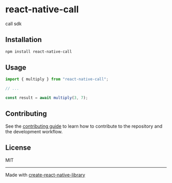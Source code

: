 # react-native-call
call sdk
## Installation

```sh
npm install react-native-call
```

## Usage

```js
import { multiply } from "react-native-call";

// ...

const result = await multiply(3, 7);
```

## Contributing

See the [contributing guide](CONTRIBUTING.md) to learn how to contribute to the repository and the development workflow.

## License

MIT

---

Made with [create-react-native-library](https://github.com/callstack/react-native-builder-bob)
